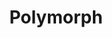 ---
title: "Polymorph"
permalink: /spells/polymorph/
tags:
  - Spell
  - 4th Level
  - Transmutation
available_for:
  - Bard
  - Druid
  - Sorcerer
  - Wizard
level: "4th Level"
school: "Transmutation"
range: "60 ft"
comp:
  - V
  - S
  - M
material: "a caterpillar cocoon."
duration: "1 Hour"
concentration: true
attack: "WIS Save"
description: |
  This spell transforms a creature that you can see within range into a new form. An unwilling creature must make a wisdom saving throw to avoid the effect. A shapechanger automatically succeeds on this saving throw.

  The transformation lasts for the duration, or until the target drops to 0 hit points or dies. The new form can be any beast whose challenge rating is equal to or less than the target's (or the target's level, if it doesn't have a challenge rating). The target's game statistics, including mental ability scores, are replaced by the statistics of the chosen beast. It retains its alignment and personality.

  The target assumes the hit points of its new form. When it reverts to its normal form, the creature returns to the number of hit points it had before it transformed. If it reverts as a result of dropping to 0 hit points, any excess damage carries over to its normal form. As long as the excess damage doesn't reduce the creature's normal form to 0 hit points, it isn't knocked unconscious.

  The creature is limited in the actions it can perform by the nature of its new form, and it can't speak, cast spells, or take any other action that requires hands or speech.

  The target's gear melds into the new form. The creature can't activate, use, wield, or otherwise benefit from any of its equipment.
excerpt: "This spell transforms a creature that you can see within range into a new form."
source: "Basic Rules"
---